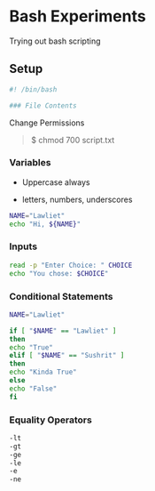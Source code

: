 # Bash Experiments

 Trying out bash scripting


## Setup

```bash
#! /bin/bash

### File Contents
```

Change Permissions

> $ chmod 700 script.txt

### Variables

- Uppercase always

- letters, numbers, underscores

```bash
NAME="Lawliet"
echo "Hi, ${NAME}"
```

### Inputs

```bash
read -p "Enter Choice: " CHOICE
echo "You chose: $CHOICE"
```

### Conditional Statements

```bash
NAME="Lawliet"

if [ "$NAME" == "Lawliet" ]
then
echo "True"
elif [ "$NAME" == "Sushrit" ]
then
echo "Kinda True"
else
echo "False"
fi
```

### Equality Operators

```bash
-lt
-gt
-ge
-le
-e
-ne
```
